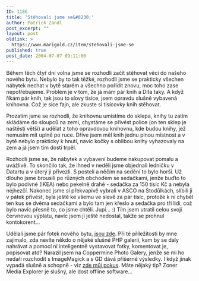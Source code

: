 ```yaml
---
ID: 1186
title: 'Stěhovali jsme se&#8230;'
author: Patrick Zandl
post_excerpt: ""
layout: post
oldlink: >
  https://www.marigold.cz/item/stehovali-jsme-se
published: true
post_date: 2004-07-07 09:11:00
---
```

<p>
Během těch čtyř dní volna jsme se rozhodli začít stěhovat věci do našeho nového bytu. Nebylo by to tak těžké, rozhodli jsme se prakticky všechen nábytek nechat v bytě starém a všechno pořídit znovu, moc toho zase nepotřebujeme. Problém je v tom, že já mám pár knih a Dita taky. A když říkám pár knih, tak jsou to slovy tisíce, jsem opravdu slušně vybavená knihovna. Což je sice fajn, ale zkuste si tisícovky knih stěhovat. </p>
<p>
Prozatím jsme se rozhodli, že knihovnu umístíme do sklepa, knihy tu zatím skládáme do sloupců na zemi, chystáme se přivést police (on ten sklep je naštěstí větší) a udělat z toho opravdovou knihovnu, kde budou knihy, jež nemusím mít uplně po ruce. Dříve jsem měl knih jednu plnou místnost a v bytě nebylo prakticky k hnutí, navíc kočky s oblibou knihy vyhazovaly na zem a já jsem tím dosti trpěl. </p>
<p>
Rozhodli jsme se, že nábytek a vybavení budeme nakupovat pomalu a uvážlivě. To skončilo tak, že ihned v neděli jsme objednali ledničku v Datartu a v úterý ji přivezli. S postelí a něčím na sedění to bylo horší. Už dlouho jsme brousili po různých obchodem se sedačkami, jenže buďto to bylo podivné (IKEA) nebo pekelně drahé - sedačka za 150 tisíc Kč a nebyla nejhezčí. Nakonec jsme si překvapivě vybrali v ASCO na Stodůlkách, slíbili ji v pátek přivést, byla ještě ke všemu ve slevě za pár tisíc, protože k ní chyběl ten kus se dvěma sedačkami a bylo tam jen křeslo a sedačka pro tři lidi, což bylo navíc přesně to, co jsme chtěli. Jupí... :) Tím jsem utratil celou svoji červnovou výplatu, navíc jsem ji ještě nedostal, takže se prohnul kontokorent...</p>
<p>
Udělali jsme pár fotek nového bytu, <a href="http://tangero.me.cz/zeleneudoli">jsou zde</a>. Při té příležitosti by mne zajímalo, zda nevíte někdo o nějaké slušné PHP galerii, kam by se daly nahrávat a pomocí ní inteligentně vystavovat fotky, komentovat je, popisovat atd? Narazil jsem na Coppermine Photo Galery, jenže se mi ho nedaří rozchodit s ImageMagick a s GD dává příšerné výsledky. I když jinak vypadá slušně a schopně - viz <a href="http://tangero.me.cz/foto/">zde můj pokus</a>. Máte nějaký tip? Zoner Media Explorer je slušný, ale dost offline software...</p>
